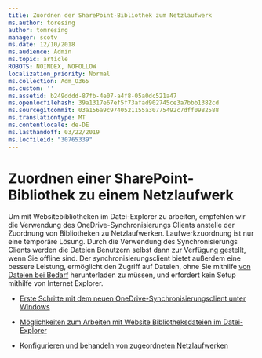 ```yaml
---
title: Zuordnen der SharePoint-Bibliothek zum Netzlaufwerk
ms.author: toresing
author: tomresing
manager: scotv
ms.date: 12/10/2018
ms.audience: Admin
ms.topic: article
ROBOTS: NOINDEX, NOFOLLOW
localization_priority: Normal
ms.collection: Adm_O365
ms.custom: ''
ms.assetid: b249dddd-87fb-4e07-a4f8-05a0dc521a47
ms.openlocfilehash: 39a1317e67ef5f73afad902745ce3a7bbb1382cd
ms.sourcegitcommit: 03a156a9c9740521155a30775492c7dff0982588
ms.translationtype: MT
ms.contentlocale: de-DE
ms.lasthandoff: 03/22/2019
ms.locfileid: "30765339"
---
```

# <a name="map-a-sharepoint-library-to-a-network-drive"></a>Zuordnen einer SharePoint-Bibliothek zu einem Netzlaufwerk

Um mit Websitebibliotheken im Datei-Explorer zu arbeiten, empfehlen wir die Verwendung des OneDrive-Synchronisierungs Clients anstelle der Zuordnung von Bibliotheken zu Netzlaufwerken. Laufwerkzuordnung ist nur eine temporäre Lösung. Durch die Verwendung des Synchronisierungs Clients werden die Dateien Benutzern selbst dann zur Verfügung gestellt, wenn Sie offline sind. Der synchronisierungsclient bietet außerdem eine bessere Leistung, ermöglicht den Zugriff auf Dateien, ohne Sie mithilfe [von Dateien bei Bedarf](https://support.office.com/article/Learn-about-OneDrive-Files-On-Demand-0E6860D3-D9F3-4971-B321-7092438FB38E) herunterladen zu müssen, und erfordert kein Setup mithilfe von Internet Explorer. 
  
- [Erste Schritte mit dem neuen OneDrive-Synchronisierungsclient unter Windows](https://go.microsoft.com/fwlink/?linkid=866427)
    
- [Möglichkeiten zum Arbeiten mit Website Bibliotheksdateien im Datei-Explorer](https://go.microsoft.com/fwlink/?linkid=866291)
    
- [Konfigurieren und behandeln von zugeordneten Netzlaufwerken](https://support.microsoft.com/kb/2616712)
    

